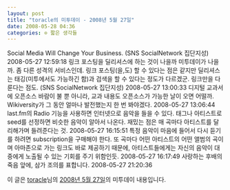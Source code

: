 ```yaml
---
layout: post
title: "toracle의 미투데이 - 2008년 5월 27일"
date: 2008-05-28 04:36
categories: ⊙ 짧은 생각들
---
```


Social Media Will Change Your Business.  (SNS SocialNetwork 집단지성) 2008-05-27 12:59:18
링크 포스팅을 딜리셔스에 하는 것이 나을까 미투데이가 나을까. 좀 다른 성격의 서비스인데. 링크 포스팅(을,도) 할 수 있다는 점은 같지만 딜리셔스는 태깅(미투에서도 가능하긴 함)과 검색을 할 수 있다는 정도가 다르겠군. 링크만을 다룬다는 점도. (SNS SocialNetwork 집단지성) 2008-05-27 13:00:33
디지털 교과서에 오픈소스 바람이 불 뿐 아니라, 교과 내용도 오픈소스가 가능한 날이 오면 어떨까. Wikiversity가 그 동안 얼마나 발전했는지 한 번 봐야겠다. 2008-05-27 13:06:44
last.fm의 Radio 기능을 사용하면 인터넷으로 음악을 들을 수 있다. 태그나 아티스트로 seed를 선정하면 비슷한 음악이 알아서 나온다. 재밌는 점은 매 곡마다 아티스트를 달리해가며 들려준다는 것. 2008-05-27 16:15:51
특정 음악이 마음에 들어서 다시 듣기를 하려면 subscription을 구매해야 한다. 또 곡마다 어떤 아티스트의 어떤 앨범의 곡이며 아마존으로 가는 링크도 바로 제공하기 때문에, 아티스트들에게는 자신의 음악이 대중에게 노출될 수 있는 기회를 주기 위함인듯. 2008-05-27 16:17:49
사랑하는 후배의 죽음 앞에, 삼가 조의를 표합니다. 2008-05-27 21:20:36


이 글은 [toracle](http://me2day.net/toracle)님의 [2008년 5월 27일](http://me2day.net/toracle/2008/05/27)의 미투데이 내용입니다.

 
       
